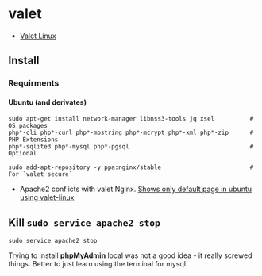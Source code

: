 # valet

- [Valet Linux](https://cpriego.github.io/valet-linux/)

## Install
### Requirments
#### Ubuntu (and derivates)

```
sudo apt-get install network-manager libnss3-tools jq xsel          # OS packages
php*-cli php*-curl php*-mbstring php*-mcrypt php*-xml php*-zip      # PHP Extensions
php*-sqlite3 php*-mysql php*-pgsql                                  # Optional

sudo add-apt-repository -y ppa:nginx/stable                         # For `valet secure`
```


- Apache2 conflicts with valet Nginx. [Shows only default page in ubuntu using valet-linux](https://stackoverflow.com/questions/54489642/shows-only-default-page-in-ubuntu-using-valet-linux)

## Kill `sudo service apache2 stop`

```
sudo service apache2 stop
```

Trying to install **phpMyAdmin** local was not a good idea - it really screwed things. Better to just learn using the terminal for mysql.
